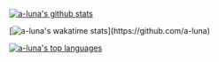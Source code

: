 [![a-luna's github stats](https://github-readme-stats.vercel.app/api?username=a-luna&show_icons=true)](https://github.com/a-luna)

[![a-luna's wakatime stats](https://github-readme-stats.vercel.app/api/wakatime?username=aaronluna&show_icons=true&custom_title=What%20Languages%20Did%20I%20Use%20This%20Week?)](https://github.com/a-luna)

[![a-luna's top languages](https://github-readme-stats.vercel.app/api/top-langs/?username=a-luna&show_icons=true&theme=graywhite&layout=compact)](https://github.com/a-luna)


